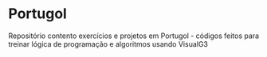 # Portugol
Repositório contento exercícios e projetos em Portugol - códigos feitos para treinar lógica de programação e algoritmos usando VisualG3
